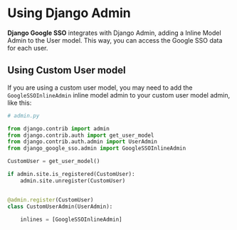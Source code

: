 # Using Django Admin

**Django Google SSO** integrates with Django Admin, adding a Inline Model Admin to the User model. This way, you can
access the Google SSO data for each user.

## Using Custom User model

If you are using a custom user model, you may need to add the `GoogleSSOInlineAdmin` inline model admin to your custom user model admin, like this:

```python
# admin.py

from django.contrib import admin
from django.contrib.auth import get_user_model
from django.contrib.auth.admin import UserAdmin
from django_google_sso.admin import GoogleSSOInlineAdmin

CustomUser = get_user_model()

if admin.site.is_registered(CustomUser):
    admin.site.unregister(CustomUser)


@admin.register(CustomUser)
class CustomUserAdmin(UserAdmin):

    inlines = [GoogleSSOInlineAdmin]
```
